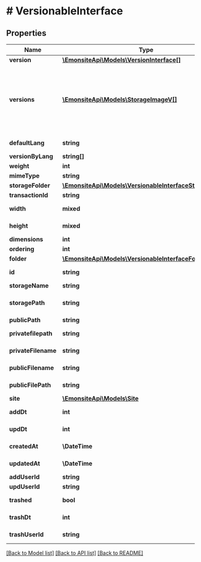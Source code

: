 # # VersionableInterface

## Properties

Name | Type | Description | Notes
------------ | ------------- | ------------- | -------------
**version** | [**\EmonsiteApi\Models\VersionInterface[]**](VersionInterface.md) |  | [optional]
**versions** | [**\EmonsiteApi\Models\StorageImageV[]**](StorageImageV.md) | IMPLEMENTEZ le mapping dans l&#39;entity TODO trouver comment le faire dynamiquement avec un listener doctrine | [optional]
**defaultLang** | **string** |  | [optional] [readonly]
**versionByLang** | **string[]** |  | [optional]
**weight** | **int** |  | [optional]
**mimeType** | **string** |  | [optional]
**storageFolder** | [**\EmonsiteApi\Models\VersionableInterfaceStorageFolder**](VersionableInterfaceStorageFolder.md) |  | [optional]
**transactionId** | **string** |  | [optional]
**width** | **mixed** |  | [optional] [readonly]
**height** | **mixed** |  | [optional] [readonly]
**dimensions** | **int** |  | [optional]
**ordering** | **int** |  | [optional]
**folder** | [**\EmonsiteApi\Models\VersionableInterfaceFolder**](VersionableInterfaceFolder.md) |  | [optional]
**id** | **string** |  | [optional] [readonly]
**storageName** | **string** |  | [optional]
**storagePath** | **string** | TODO juste setter un champ. | [optional]
**publicPath** | **string** |  | [optional]
**privatefilepath** | **string** |  | [optional] [readonly]
**privateFilename** | **string** |  | [optional] [readonly]
**publicFilename** | **string** |  | [optional] [readonly]
**publicFilePath** | **string** |  | [optional] [readonly]
**site** | [**\EmonsiteApi\Models\Site**](Site.md) |  | [optional]
**addDt** | **int** |  | [optional] [readonly]
**updDt** | **int** |  | [optional] [readonly]
**createdAt** | **\DateTime** |  | [optional] [readonly]
**updatedAt** | **\DateTime** |  | [optional] [readonly]
**addUserId** | **string** |  | [optional]
**updUserId** | **string** |  | [optional]
**trashed** | **bool** |  | [optional] [readonly]
**trashDt** | **int** |  | [optional] [readonly]
**trashUserId** | **string** |  | [optional] [readonly]

[[Back to Model list]](../../README.md#models) [[Back to API list]](../../README.md#endpoints) [[Back to README]](../../README.md)
